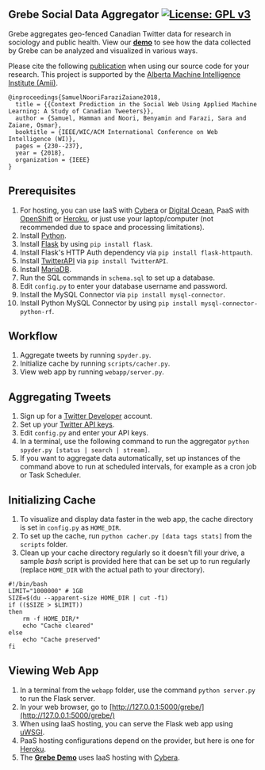 ## Grebe Social Data Aggregator [![License: GPL v3](https://img.shields.io/badge/License-GPLv3-blue.svg)](https://www.gnu.org/licenses/gpl-3.0)

Grebe aggregates geo-fenced Canadian Twitter data for research in sociology and public health. View our [__demo__](http://199.116.235.207/grebe) to see how the data collected by Grebe can be analyzed and visualized in various ways.

Please cite the following [publication](http://dx.doi.org/%2010.1109/WI.2018.00-85) when using our source code for your research. This project is supported by the [Alberta Machine Intelligence Institute (Amii)](http://amii.ca).

```
@inproceedings{SamuelNooriFaraziZaiane2018,
  title = {{Context Prediction in the Social Web Using Applied Machine Learning: A Study of Canadian Tweeters}},
  author = {Samuel, Hamman and Noori, Benyamin and Farazi, Sara and Zaiane, Osmar},
  booktitle = {IEEE/WIC/ACM International Conference on Web Intelligence (WI)},
  pages = {230--237},
  year = {2018},
  organization = {IEEE}
}
```

## Prerequisites

1. For hosting, you can use IaaS with [Cybera](http://www.cybera.ca) or [Digital Ocean](https://www.digitalocean.com), PaaS with [OpenShift](https://www.openshift.com) or [Heroku](https://www.heroku.com), or just use your laptop/computer (not recommended due to space and processing limitations).
2. Install [Python](https://www.python.org/downloads).
3. Install [Flask](http://flask.pocoo.org/) by using `pip install flask`.
4. Install Flask's HTTP Auth dependency via `pip install flask-httpauth`.
5. Install [TwitterAPI](https://github.com/geduldig/TwitterAPI) via `pip install TwitterAPI`.
6. Install [MariaDB](https://mariadb.com/downloads).
7. Run the SQL commands in `schema.sql` to set up a database.
8. Edit `config.py` to enter your database username and password.
9. Install the MySQL Connector via `pip install mysql-connector`.
10. Install Python MySQL Connector by using `pip install mysql-connector-python-rf`.

## Workflow

1. Aggregate tweets by running `spyder.py`.
2. Initialize cache by running `scripts/cacher.py`.
3. View web app by running `webapp/server.py`.

## Aggregating Tweets

1. Sign up for a [Twitter Developer](http://developer.twitter.com/) account.
2. Set up your [Twitter API keys](http://iag.me/socialmedia/how-to-create-a-twitter-app-in-8-easy-steps/).
3. Edit `config.py` and enter your API keys.
4. In a terminal, use the following command to run the aggregator `python spyder.py [status | search | stream]`.
5. If you want to aggregate data automatically, set up instances of the command above to run at scheduled intervals, for example as a cron job or Task Scheduler.

## Initializing Cache

1. To visualize and display data faster in the web app, the cache directory is set in `config.py` as `HOME_DIR`.
2. To set up the cache, run `python cacher.py [data tags stats]` from the `scripts` folder.
3. Clean up your cache directory regularly so it doesn't fill your drive, a sample _bash_ script is provided here that can be set up to run regularly (replace `HOME_DIR` with the actual path to your directory).

```
#!/bin/bash
LIMIT="1000000" # 1GB
SIZE=$(du --apparent-size HOME_DIR | cut -f1)
if (($SIZE > $LIMIT))
then
    rm -f HOME_DIR/*
    echo "Cache cleared"
else
    echo "Cache preserved"
fi
```

## Viewing Web App

1. In a terminal from the `webapp` folder, use the command `python server.py` to run the Flask server.
2. In your web browser, go to [http://127.0.0.1:5000/grebe/](http://127.0.0.1:5000/grebe/)
3. When using IaaS hosting, you can serve the Flask web app using [uWSGI](https://www.digitalocean.com/community/tutorials/how-to-serve-flask-applications-with-uwsgi-and-nginx-on-ubuntu-16-04).
4. PaaS hosting configurations depend on the provider, but here is one for [Heroku](https://medium.com/the-andela-way/deploying-a-python-flask-app-to-heroku-41250bda27d0).
5. The __[Grebe Demo](http://199.116.235.207/grebe)__ uses IaaS hosting with [Cybera](http://www.cybera.ca).